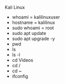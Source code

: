 Kali Linux 

- whoami = kalilinuxuser 
- hostname = kalilinux
- sudo whoami = root
- sudo apt update
- sudo apt upgrade -y
- pwd
- ls
- ls -l
- cd Videos
- cd /
- cd ~
- ifconfig
